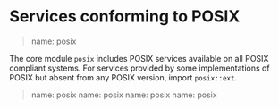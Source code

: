 # Services conforming to POSIX

> name: posix

The core module `posix` includes POSIX services available on all POSIX compliant systems.
For services provided by some implementations of POSIX but absent from any POSIX version,
import `posix::ext`.

> name: posix
> name: posix
> name: posix
> name: posix

